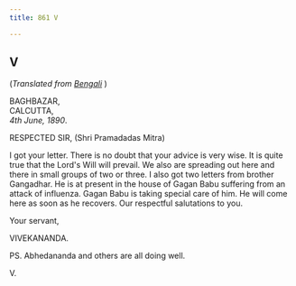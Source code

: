 ```yaml
---
title: 861 V

---
```

  

  


## V

(*Translated from [Bengali](b6048e8005.pdf)* )

BAGHBAZAR,  
CALCUTTA,  
*4th June, 1890*.

RESPECTED SIR, (Shri Pramadadas Mitra)

I got your letter. There is no doubt that your advice is very wise. It
is quite true that the Lord's Will will prevail. We also are spreading
out here and there in small groups of two or three. I also got two
letters from brother Gangadhar. He is at present in the house of Gagan
Babu suffering from an attack of influenza. Gagan Babu is taking special
care of him. He will come here as soon as he recovers. Our respectful
salutations to you. 

Your servant,

VIVEKANANDA.

  
PS. Abhedananda and others are all doing well. 

V.